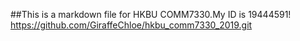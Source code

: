 ##This is a markdown file for HKBU COMM7330.My ID is 19444591!
https://github.com/GiraffeChloe/hkbu_comm7330_2019.git
